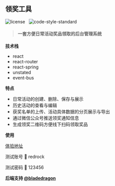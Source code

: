 ## 领奖工具

![license](https://img.shields.io/github/license/mashape/apistatus.svg?maxAge=2592000) &nbsp; ![code-style-standard](https://img.shields.io/badge/code%20style-standard-brightgreen.svg)

> #### 一套方便日常活动奖品领取的后台管理系统

**技术栈**

* react
* react-router
* react-spring
* unstated
* event-bus

**特点**

* 日常活动的创建、删除、保存与展示
* 历史活动的查看与编辑
* 获奖名单的上传、活动具体数据的分页展示与导出
* 通过微信公众号推送领奖通知信息
* 生成领奖二维码方便线下扫码领取奖品

**使用**

[体验地址](http://zblade.top/dist/index.html)

测试账号 💭 redrock

测试密码 💭 123456

**后端支持  [@bladedragon](https://github.com/bladedragon)**

